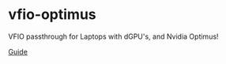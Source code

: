 # vfio-optimus
VFIO passthrough for Laptops with dGPU's, and Nvidia Optimus!

[Guide](https://gist.github.com/Misairu-G/616f7b2756c488148b7309addc940b28)
